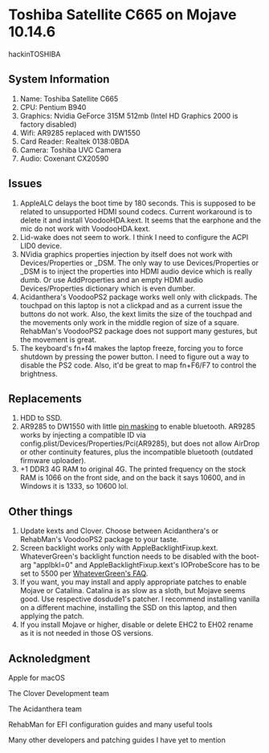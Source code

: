 # Toshiba Satellite C665 on Mojave 10.14.6
hackinTOSHIBA
## System Information
1. Name: Toshiba Satellite C665
2. CPU: Pentium B940
3. Graphics: Nvidia GeForce 315M 512mb (Intel HD Graphics 2000 is factory disabled)
4. Wifi: AR9285 replaced with DW1550
5. Card Reader: Realtek 0138:0BDA
6. Camera: Toshiba UVC Camera
7. Audio: Coxenant CX20590
## Issues
1. AppleALC delays the boot time by 180 seconds. This is supposed to be related to unsupported HDMI sound codecs. Current workaround is to delete it and install VoodooHDA.kext. It seems that the earphone and the mic do not work with VoodooHDA.kext.
2. Lid-wake does not seem to work. I think I need to configure the ACPI LID0 device.
3. NVidia graphics properties injection by itself does not work with Devices/Properties or _DSM. The only way to use Devices/Properties or _DSM is to inject the properties into HDMI audio device which is really dumb. Or use AddProperties and an empty HDMI audio Devices/Properties dictionary which is even dumber.
4. Acidanthera's VoodooPS2 package works well only with clickpads. The touchpad on this laptop is not a clickpad and as a current issue the buttons do not work. Also, the kext limits the size of the touchpad and the movements only work in the middle region of size of a square. RehabMan's VoodooPS2 package does not support many gestures, but the movement is great.
5. The keyboard's fn+f4 makes the laptop freeze, forcing you to force shutdown by pressing the power button. I need to figure out a way to disable the PS2 code. Also, it'd be great to map fn+F6/F7 to control the brightness.
## Replacements
1. HDD to SSD.
2. AR9285 to DW1550 with little [pin masking](https://i.applelife.ru/2019/03/448862_448858_ceh123_whitelisthack.jpg) to enable bluetooth. AR9285 works by injecting a compatible ID via config.plist/Devices/Properties/Pci(AR9285), but does not allow AirDrop or other continuity features, plus the incompatible bluetooth (outdated firmware uploader).
3. +1 DDR3 4G RAM to original 4G. The printed frequency on the stock RAM is 1066 on the front side, and on the back it says 10600, and in Windows it is 1333, so 10600 lol.
## Other things
1. Update kexts and Clover. Choose between Acidanthera's or RehabMan's VoodooPS2 package to your taste.
2. Screen backlight works only with AppleBacklightFixup.kext. WhateverGreen's backlight function needs to be disabled with the boot-arg "applbkl=0" and AppleBacklightFixup.kext's IOProbeScore has to be set to 5500 per [WhateverGreen's FAQ](https://github.com/acidanthera/WhateverGreen/blob/master/Manual/FAQ.IntelHD.en.md).
3. If you want, you may install and apply appropriate patches to enable Mojave or Catalina. Catalina is as slow as a sloth, but Mojave seems good. Use respective dosdude1's patcher. I recommend installing vanilla on a different machine, installing the SSD on this laptop, and then applying the patch.
4. If you install Mojave or higher, disable or delete EHC2 to EH02 rename as it is not needed in those OS versions.
## Acknoledgment
Apple for macOS

The Clover Development team

The Acidanthera team

RehabMan for EFI configuration guides and many useful tools

Many other developers and patching guides I have yet to mention
